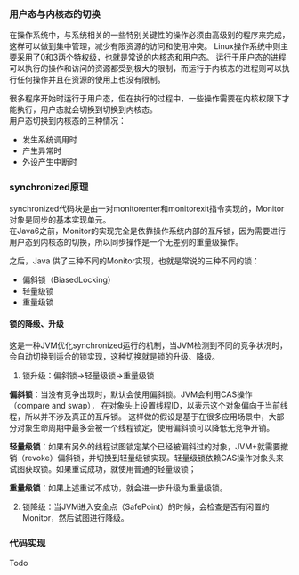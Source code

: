 

### 用户态与内核态的切换  
在操作系统中，与系统相关的一些特别关键性的操作必须由高级别的程序来完成，这样可以做到集中管理，减少有限资源的访问和使用冲突。
Linux操作系统中则主要采用了0和3两个特权级，也就是常说的内核态和用户态。
运行于用户态的进程可以执行的操作和访问的资源都受到极大的限制，而运行于内核态的进程则可以执行任何操作并且在资源的使用上也没有限制。  

很多程序开始时运行于用户态，但在执行的过程中，一些操作需要在内核权限下才能执行，用户态就会切换到切换到内核态。  
用户态切换到内核态的三种情况：
* 发生系统调用时
* 产生异常时
* 外设产生中断时
### synchronized原理
synchronized代码块是由一对monitorenter和monitorexit指令实现的，Monitor对象是同步的基本实现单元。  
在Java6之前，Monitor的实现完全是依靠操作系统内部的互斥锁，因为需要进行用户态到内核态的切换，所以同步操作是一个无差别的重量级操作。  

之后，Java 供了三种不同的Monitor实现，也就是常说的三种不同的锁：
* 偏斜锁（BiasedLocking）
* 轻量级锁
* 重量级锁

#### 锁的降级、升级
这是一种JVM优化synchronized运行的机制，当JVM检测到不同的竞争状况时，会自动切换到适合的锁实现，这种切换就是锁的升级、降级。  

1. 锁升级：偏斜锁->轻量级锁->重量级锁  

**偏斜锁**：当没有竞争出现时，默认会使用偏斜锁。JVM会利用CAS操作（compare and swap），
在对象头上设置线程ID，以表示这个对象偏向于当前线程，所以并不涉及真正的互斥锁。
这样做的假设是基于在很多应用场景中，大部分对象生命周期中最多会被一个线程锁定，使用偏斜锁可以降低无竞争开销。  

**轻量级锁**：如果有另外的线程试图锁定某个已经被偏斜过的对象，JVM+就需要撤销（revoke）偏斜锁，并切换到轻量级锁实现。轻量级锁依赖CAS操作对象头来试图获取锁。如果重试成功，就使用普通的轻量级锁；

**重量级锁**：如果上述重试不成功，就会进一步升级为重量级锁。

2. 锁降级：当JVM进入安全点（SafePoint）的时候，会检查是否有闲置的Monitor，然后试图进行降级。  

### 代码实现 
Todo
